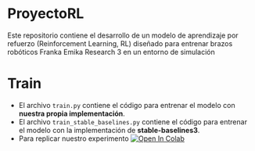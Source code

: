# ProyectoRL
 Este repositorio contiene el desarrollo de un modelo de aprendizaje por refuerzo (Reinforcement Learning, RL) diseñado para entrenar brazos robóticos Franka Emika Research 3 en un entorno de simulación

# Train
* El archivo ```train.py``` contiene el código para entrenar el modelo con **nuestra propia implementación**.
* El archivo ```train_stable_baselines.py``` contiene el código para entrenar el modelo con la implementación de **stable-baselines3**. 
* Para replicar nuestro experimento <a target="_blank" href="https://colab.research.google.com/github/dammr54/ProyectoRL/blob/main/run%20train.ipynb">
  <img src="https://colab.research.google.com/assets/colab-badge.svg" alt="Open In Colab"/>
</a>
